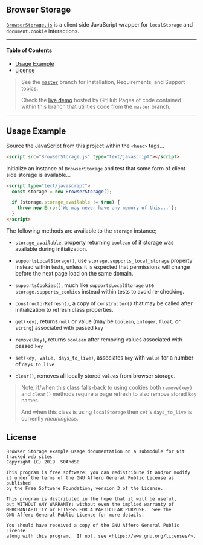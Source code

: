 ## Browser Storage


[`BrowserStorage.js`][branch__master__browser_storage] is a client side JavaScript wrapper for `localStorage` and `document.cookie` interactions.


------


#### Table of Contents


- [Usage Example](#usage-example)
- [License](#license)


> See the [`master`][branch__master] branch for Installation, Requirements, and Support topics.
>
> Check the [live demo][live_demo] hosted by GitHub Pages of code contained within this branch that utilities code from the `master` branch.


------


## Usage Example


Source the JavaScript from this project within the `<head>` tags...


```html
<script src="BrowserStorage.js" type="text/javascript"></script>
```


Initialize an instance of `BrowserStorage` and test that some form of client side storage is available...


```html
<script type="text/javascript">
  const storage = new BrowserStorage();

  if (storage.storage_available != true) {
    throw new Error('We may never have any memory of this...');
  }
</script>
```


The following methods are available to the `storage` instance;


- `storage_available`, property returning `boolean` of if storage was available during initialization.

- `supportsLocalStorage()`, use `storage.supports_local_storage` property instead within tests, unless it is expected that permissions will change before the next page load on the same domain.

- `supportsCookies()`, much like `supportsLocalStorage` use `storage.supports_cookies` instead within tests to avoid re-checking.

- `constructorRefresh()`, a copy of `constructor()` that may be called after initialization to refresh class properties.

- `get(key)`, returns `null` or value (may be `boolean`, `integer`, `float`, or `string`) associated with passed `key`

- `remove(key)`, returns `boolean` after removing values associated with passed `key`

- `set(key, value, days_to_live)`, associates `key` with `value` for a number of `days_to_live`

- `clear()`, removes all locally stored _`value`s_ from browser storage.


> Note, if/when this class falls-back to using cookies both `remove(key)` and `clear()` methods require a page refresh to also remove stored `key` names.
>
> And when this class is using `localStorage` then _`set`'s_ `days_to_live` is currently _meaningless_.


## License


```
Browser Storage example usage documentation on a submodule for Git tracked web sites
Copyright (C) 2019  S0AndS0

This program is free software: you can redistribute it and/or modify
it under the terms of the GNU Affero General Public License as published
by the Free Software Foundation; version 3 of the License.

This program is distributed in the hope that it will be useful,
but WITHOUT ANY WARRANTY; without even the implied warranty of
MERCHANTABILITY or FITNESS FOR A PARTICULAR PURPOSE.  See the
GNU Affero General Public License for more details.

You should have received a copy of the GNU Affero General Public License
along with this program.  If not, see <https://www.gnu.org/licenses/>.
```



[branch__master]: https://github.com/javascript-utilities/browser-storage/
[branch__master__browser_storage]: https://github.com/javascript-utilities/browser-storage/blob/master/BrowserStorage.js


[live_demo]: https://javascript-utilities.github.io/browser-storage/index.html
